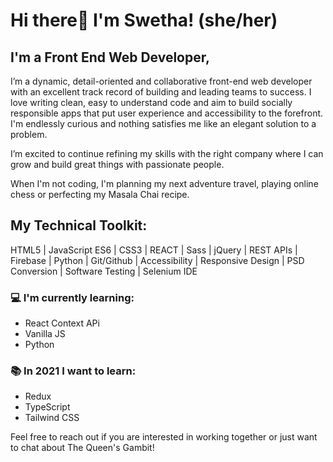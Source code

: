 # Hi there👋 I'm Swetha! (she/her)

## I'm a Front End Web Developer,

I’m a dynamic, detail-oriented and collaborative front-end web developer with an excellent track record of building and leading teams to success. 
I love writing clean, easy to understand code and aim to build socially responsible apps that put user experience and accessibility to the forefront. I'm endlessly curious and nothing satisfies me like an elegant solution to a problem.

I’m excited to continue refining my skills with the right company where I can grow and build great things with passionate people.

When I'm not coding, I'm planning my next adventure travel, playing online chess or perfecting my Masala Chai recipe. 

## My Technical Toolkit:

HTML5 | JavaScript ES6 | CSS3 | REACT | Sass | jQuery | REST APIs | Firebase | Python | 
Git/Github | Accessibility |  Responsive Design | PSD Conversion | Software Testing | Selenium IDE 
 
### 💻 I'm currently learning: 
- React Context APi
- Vanilla JS
- Python
 
### :books: In 2021 I want to learn: 
- Redux
- TypeScript
- Tailwind CSS

Feel free to reach out if you are interested in working together or just want to chat about The Queen's Gambit!
 
<!--
**swethachandrasekhar/swethachandrasekhar** is a ✨ _special_ ✨ repository because its `README.md` (this file) appears on your GitHub profile.

Here are some ideas to get you started:

- 🔭 I’m currently working on ...
- 🌱 I’m currently learning ...
- 👯 I’m looking to collaborate on ...
- 🤔 I’m looking for help with ...
- 💬 Ask me about ...
- 📫 How to reach me: ...
- 😄 Pronouns: ...
- ⚡ Fun fact: ...
-->
